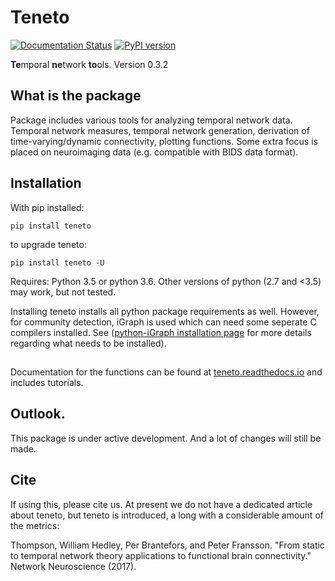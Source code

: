 # Teneto

[![Documentation Status](https://readthedocs.org/projects/teneto/badge/?version=latest)](http://teneto.readthedocs.io/en/latest/?badge=latest)
[![PyPI version](https://badge.fury.io/py/Teneto.svg)](https://badge.fury.io/py/Teneto)

**Te**mporal **ne**twork **to**ols. Version 0.3.2

## What is the package

Package includes various tools for analyzing temporal network data. Temporal network measures, temporal network generation, derivation of time-varying/dynamic connectivity, plotting functions. Some extra focus is placed on neuroimaging data (e.g. compatible with BIDS data format).

## Installation

With pip installed:

`pip install teneto`

to upgrade teneto:

`pip install teneto -U`

Requires: Python 3.5 or python 3.6. Other versions of python (2.7 and <3.5) may work, but not tested.

Installing teneto installs all python package requirements as well. However, for community detection, iGraph is used which can need some seperate C compilers installed. See ([python-iGraph installation page](http://igraph.org/python/#startpy) for more details regarding what needs to be installed).

##

Documentation for the functions can be found at  [teneto.readthedocs.io](https://teneto.readthedocs.io) and includes tutorials.

## Outlook.

This package is under active development. And a lot of changes will still be made.

## Cite

If using this, please cite us. At present we do not have a dedicated article about teneto, but teneto is introduced, a long with a considerable amount of the metrics:

Thompson, William Hedley, Per Brantefors, and Peter Fransson. "From static to temporal network theory applications to functional brain connectivity." Network Neuroscience (2017).
